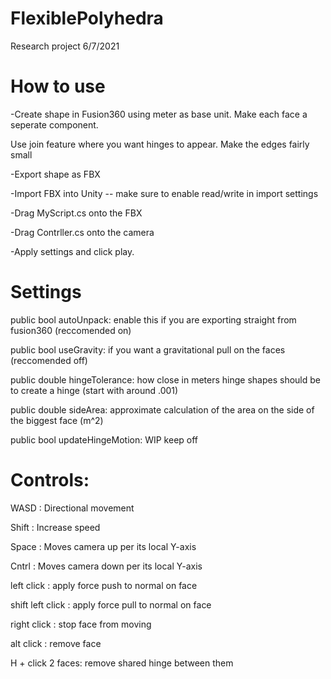 # FlexiblePolyhedra
Research project 6/7/2021

# How to use
-Create shape in Fusion360 using meter as base unit. Make each face a seperate component.

 Use join feature where you want hinges to appear. Make the edges fairly small
 
-Export shape as FBX

-Import FBX into Unity -- make sure to enable read/write in import settings

-Drag MyScript.cs onto the FBX

-Drag Contrller.cs onto the camera

-Apply settings and click play.

# Settings
  public bool autoUnpack: enable this if you are exporting straight from fusion360 (reccomended on)
  
  public bool useGravity: if you want a gravitational pull on the faces (reccomended off)
  
  public double hingeTolerance: how close in meters hinge shapes should be to create a hinge (start with around .001)
  
  public double sideArea: approximate calculation of the area on the side of the biggest face (m^2)
  
  public bool updateHingeMotion: WIP keep off

# Controls:
WASD  : Directional movement

Shift : Increase speed

Space : Moves camera up per its local Y-axis

Cntrl : Moves camera down per its local Y-axis

left click : apply force push to normal on face

shift left click : apply force pull to normal on face 

right click : stop face from moving

alt click : remove face

H + click 2 faces: remove shared hinge between them


    
